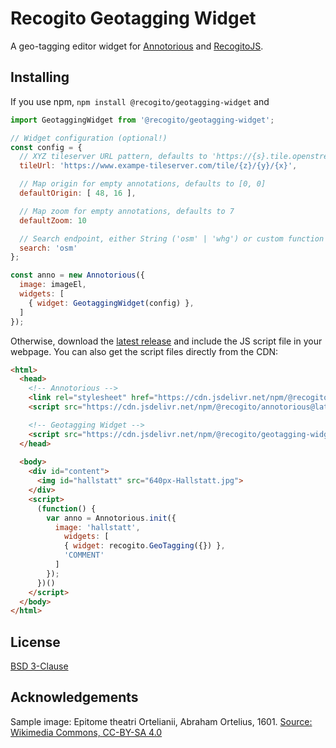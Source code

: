# Recogito Geotagging Widget

A geo-tagging editor widget for [Annotorious](https://annotorious.com) and 
[RecogitoJS](https://github.com/recogito/recogito-js).

## Installing

If you use npm, `npm install @recogito/geotagging-widget` and

```js
import GeotaggingWidget from '@recogito/geotagging-widget';

// Widget configuration (optional!)
const config = {
  // XYZ tileserver URL pattern, defaults to 'https://{s}.tile.openstreetmap.org/{z}/{x}/{y}.png',
  tileUrl: 'https://www.exampe-tileserver.com/tile/{z}/{y}/{x}',

  // Map origin for empty annotations, defaults to [0, 0]
  defaultOrigin: [ 48, 16 ],

  // Map zoom for empty annotations, defaults to 7
  defaultZoom: 10

  // Search endpoint, either String ('osm' | 'whg') or custom function
  search: 'osm'
};

const anno = new Annotorious({
  image: imageEl,
  widgets: [
    { widget: GeotaggingWidget(config) },
  ]
});
```

Otherwise, download the [latest release](https://github.com/recogito/geotagging-widget/releases) and include the JS script
file in your webpage. You can also get the script files directly from the CDN:

```html
<html>
  <head>
    <!-- Annotorious -->
    <link rel="stylesheet" href="https://cdn.jsdelivr.net/npm/@recogito/annotorious@latest/dist/annotorious.min.css">
    <script src="https://cdn.jsdelivr.net/npm/@recogito/annotorious@latest/dist/annotorious.min.js"></script>

    <!-- Geotagging Widget -->
    <script src="https://cdn.jsdelivr.net/npm/@recogito/geotagging-widget@latest"></script>
  </head>
  
  <body>
    <div id="content">
      <img id="hallstatt" src="640px-Hallstatt.jpg">
    </div>
    <script>
      (function() {
        var anno = Annotorious.init({
          image: 'hallstatt',
            widgets: [
            { widget: recogito.GeoTagging({}) },
            'COMMENT'
          ]
        });
      })()
    </script>
  </body>
</html>
```
## License

[BSD 3-Clause](https://github.com/recogito/geotagging-widget/blob/main/LICENSE)

## Acknowledgements

Sample image: Epitome theatri Ortelianii, Abraham Ortelius, 1601.
[Source: Wikimedia Commons, CC-BY-SA 4.0](https://commons.wikimedia.org/wiki/File:Epitome_theatri_Ortelianii,_Abraham_Ortelio.jpg)
